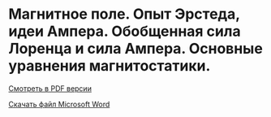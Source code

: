 # Магнитное поле. Опыт Эрстеда, идеи Ампера. Обобщенная сила Лоренца и сила Ампера. Основные уравнения магнитостатики.

[Смотреть в PDF версии](Билет%2014.pdf)

[Скачать файл Microsoft Word](Билет%2014.docx)